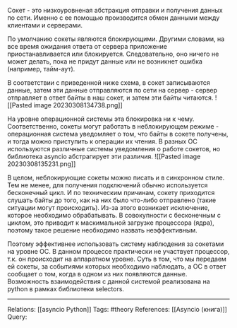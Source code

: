 Сокет - это низкоуровненая абстракция отправки и получения данных по сети. Именно с ее помощью производится обмен данными между клиентами и серверами. 

По умолчанию сокеты являются блокирующими. Другими словами, на все время ожидания ответа от сервера приложение приостанавливается или блокируется. Следовательно, оно ничего не может делать, пока не придут данные или не возникнет ошибка (например, тайм-аут). 

В соответствии с приведенной ниже схема, в сокет записываются данные, затем эти данные отправляются по сети на сервер - сервер отправляет в ответ байты в наш сокет, и затем эти байты читаются. 
![[Pasted image 20230308134738.png]]

На уровне операционной системы эта блокировка ни к чему. Соответственно, сокеты могут работать в неблокирующем режиме - операционная система уведомляет о том, что байты в сокете получены, и тогда можно приступить к операции их чтения. В разных ОС используются различные системы уведомления о работе сокетов, но библиотека asyncio абстрагирует эти различия. 
![[Pasted image 20230308135231.png]]

В целом, неблокирующие сокеты можно писать и в синхронном стиле. Тем не менее, для получения подключений обычно используется бесконечный цикл. И по техническим причинам, сокету приходится слушать байты до того, как на них было что-либо отправлено (такие ситуации могут происходить). Из-за этого возникает исключение, которое необходимо обрабатывать. В совокупности с бесконечным с циклом, это приводит к маскимальной загрузке процессора (ядра), поэтому такое решение необходимо назвать неэффективным. 

Поэтому эффективнее использовать систему наблюдения за сокетами на уровне ОС. В данном процессе практически не участвует процессор, т.к. он происходит на аппаратном уровне. Суть в том, что мы передаем ей сокеты, за событиями которых необходимо наблюдать, а ОС в ответ сообщает о том, когда в одном из них появляются данные. Возможность взаимодействия с данной системой реализована на python в рамках библиотеки selectors. 

___
Relations: [[asyncio Python]] 
Tags: #theory 
References: [[Asyncio (книга)]] 
Query: 